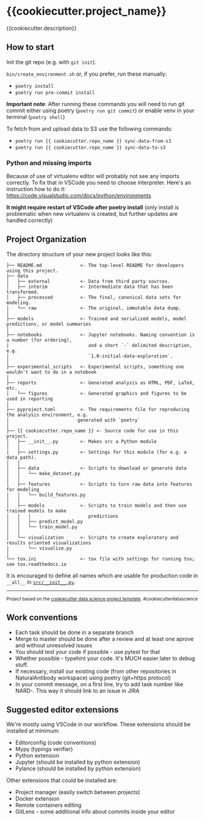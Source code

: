 # {{cookiecutter.project_name}}

{{cookiecutter.description}}

## How to start

Init the git repo (e.g. with `git init`).

`bin/create_environment.sh` or, if you prefer, run these
manually:

* `poetry install`
* `poetry run pre-commit install`

**Important note**: After running these commands you will need to run git commit either using poetry (`poetry run git commit`) or enable venv in your terminal (`poetry shell`)

To fetch from and upload data to S3 use the following commands:

* `poetry run {{ cookiecutter.repo_name }} sync-data-from-s3`
* `poetry run {{ cookiecutter.repo_name }} sync-data-to-s3`

### Python and missing imports

Because of use of virtualenv editor will probably not see any imports correctly. To fix that in VSCode you need to choose interpreter.
Here's an instruction how to do it: https://code.visualstudio.com/docs/python/environments

**It might require restart of VSCode after poetry install** (only install is problematic when new virtualenv is created, but further updates are handled correctly)

## Project Organization

The directory structure of your new project looks like this:

```
├── README.md              <- The top-level README for developers using this project.
├── data
│   ├── external           <- Data from third party sources.
│   ├── interim            <- Intermediate data that has been transformed.
│   ├── processed          <- The final, canonical data sets for modeling.
│   └── raw                <- The original, immutable data dump.
│
├── models                 <- Trained and serialized models, model predictions, or model summaries
│
├── notebooks              <- Jupyter notebooks. Naming convention is a number (for ordering),
|                             and a short `-` delimited description, e.g.
│                             `1.0-initial-data-exploration`.
│
├── experimental_scripts   <- Experimental scripts, something one wouldn't want to do in a notebook
│
├── reports                <- Generated analysis as HTML, PDF, LaTeX, etc.
│   └── figures            <- Generated graphics and figures to be used in reporting
│
├── pyproject.toml         <- The requirements file for reproducing the analysis environment, e.g.
│                         generated with `poetry`
│
├── {{ cookiecutter.repo_name }} <- Source code for use in this project.
│   ├── __init__.py        <- Makes src a Python module
|   |
|   ├── settings.py        <- Settings for this module (for e.g. a data path).
│   │
│   ├── data               <- Scripts to download or generate data
│   │   └── make_dataset.py
│   │
│   ├── features           <- Scripts to turn raw data into features for modeling
│   │   └── build_features.py
│   │
│   ├── models             <- Scripts to train models and then use trained models to make
│   │   │                     predictions
│   │   ├── predict_model.py
│   │   └── train_model.py
│   │
│   └── visualization      <- Scripts to create exploratory and results oriented visualizations
│       └── visualize.py
│
└── tox.ini                <- tox file with settings for running tox; see tox.readthedocs.io
```

It is encouraged to define all names which are usable for production code in `__all__` in [`src/__init__.py`](src/__init__.py).


--------

<p><small>Project based on the <a target="_blank" href="https://drivendata.github.io/cookiecutter-data-science/">cookiecutter data science project template</a>. #cookiecutterdatascience</small></p>

## Work conventions

 * Each task should be done in a separate branch
 * Merge to master should be done after a review and at least one aprove and without unresolved issues
 * You should test your code if possible - use pytest for that
 * Whether possible - typehint your code. It's MUCH easier later to debug stuff.
 * If necessary, install our existing code (from other repositories in NaturalAntibody workspace) using poetry (git+https protocol)
 * In your commit message, on a first line, try to add task number like NARD-<number>. This way it should link to an issue in JIRA


## Suggested editor extensions
We're mostly using VSCode in our workflow. These extensions should be installed at minimum:

 * Editorconfig (code conventions)
 * Mypy (typings verifier)
 * Python extension
 * Jupyter (should be installed by python extension)
 * Pylance (should be installed by python extension)

Other extensions that could be installed are:

 * Project manager (easily switch between projects)
 * Docker extension
 * Remote containers editing
 * GitLens - some additional info about commits inside your editor
